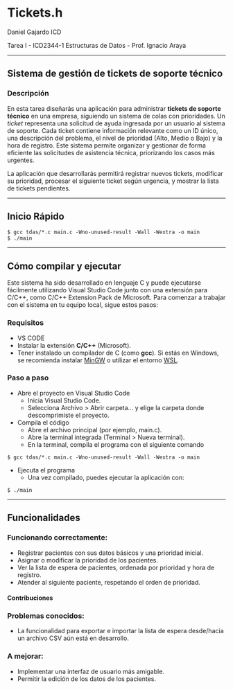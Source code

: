 # Tickets.h

Daniel Gajardo ICD

Tarea I - ICD2344-1 Estructuras de Datos - Prof. Ignacio Araya

---

## Sistema de gestión de tickets de soporte técnico

### Descripción

En esta tarea diseñarás una aplicación para administrar **tickets de soporte técnico** en una empresa, siguiendo un sistema de colas con prioridades. Un *ticket* representa una solicitud de ayuda ingresada por un usuario al sistema de soporte. Cada ticket contiene información relevante como un ID único, una descripción del problema, el nivel de prioridad (Alto, Medio o Bajo) y la hora de registro. Este sistema permite organizar y gestionar de forma eficiente las solicitudes de asistencia técnica, priorizando los casos más urgentes.

La aplicación que desarrollarás permitirá registrar nuevos tickets, modificar su prioridad, procesar el siguiente ticket según urgencia, y mostrar la lista de tickets pendientes.

---

## Inicio Rápido

```shell
$ gcc tdas/*.c main.c -Wno-unused-result -Wall -Wextra -o main
$ ./main
```

---

## Cómo compilar y ejecutar

Este sistema ha sido desarrollado en lenguaje C y puede ejecutarse fácilmente utilizando Visual Studio Code junto con una extensión para C/C++, como C/C++ Extension Pack de Microsoft. Para comenzar a trabajar con el sistema en tu equipo local, sigue estos pasos:

### Requisitos

- VS CODE
- Instalar la extensión **C/C++** (Microsoft).
- Tener instalado un compilador de C (como **gcc**). Si estás en Windows, se recomienda instalar [MinGW](https://www.mingw-w64.org/) o utilizar el entorno [WSL](https://learn.microsoft.com/en-us/windows/wsl/).

### Paso a paso

- Abre el proyecto en Visual Studio Code
    - Inicia Visual Studio Code.
    - Selecciona Archivo > Abrir carpeta... y elige la carpeta donde descomprimiste el proyecto.
- Compila el código
    - Abre el archivo principal (por ejemplo, main.c).
    - Abre la terminal integrada (Terminal > Nueva terminal).
    - En la terminal, compila el programa con el siguiente comando 

```shell
$ gcc tdas/*.c main.c -Wno-unused-result -Wall -Wextra -o main
```

- Ejecuta el programa
    - Una vez compilado, puedes ejecutar la aplicación con:

```shell
$ ./main
```

---

## Funcionalidades

### Funcionando correctamente:

- Registrar pacientes con sus datos básicos y una prioridad inicial.
- Asignar o modificar la prioridad de los pacientes.
- Ver la lista de espera de pacientes, ordenada por prioridad y hora de registro.
- Atender al siguiente paciente, respetando el orden de prioridad.

#### Contribuciones

### Problemas conocidos:

- La funcionalidad para exportar e importar la lista de espera desde/hacia un archivo CSV aún está en desarrollo.

### A mejorar:

- Implementar una interfaz de usuario más amigable.
- Permitir la edición de los datos de los pacientes.
